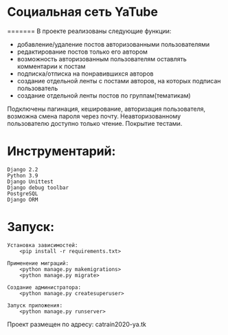 # Социальная сеть YaTube
=======
В проекте реализованы следующие функции:

- добавление/удаление постов авторизованными пользователями
- редактирование постов только его автором
- возможность авторизованным пользователям оставлять комментарии к постам
- подписка/отписка на понравившихся авторов
- создание отдельной ленты с постами авторов, на которых подписан пользователь
- создание отдельной ленты постов по группам(тематикам)


Подключены пагинация, кеширование, авторизация пользователя, возможна смена пароля через почту.
Неавторизованному пользователю доступно только чтение.
Покрытие тестами.


# Инструментарий:

    Django 2.2
    Python 3.9
    Django Unittest
    Django debug toolbar
    PostgreSQL
    Django ORM


# Запуск:
    Установка зависимостей:
        <pip install -r requirements.txt>

    Применение миграций: 
        <python manage.py makemigrations>
        <python manage.py migrate>

    Создание администратора:
        <python manage.py createsuperuser>

    Запуск приложения:
        <python manage.py runserver>
      

Проект размещен по адресу: catrain2020-ya.tk
